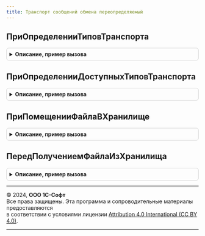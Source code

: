 ```yaml
---
title: Транспорт сообщений обмена переопределяемый
---
```



## ПриОпределенииТиповТранспорта
<details style="margin: 1em 0; padding: 0.5em; border: 1px solid #ccc; border-radius: 6px;">

<summary style="font-weight: bold; cursor: pointer;">Описание, пример вызова</summary>

```bsl

// Вызывается из ТранспортСообщенийОбмена.ВсеТипыТранспорта
// Возвращает все доступные типы транспорта.
//
// Параметры:
//  ТипыТранспорта - Массив из ОбработкаОбъект.ТранспортСообщенийОбмена*
//
Процедура ПриОпределенииТиповТранспорта(ТипыТранспорта) Экспорт
```

Пример вызова
```bsl
ТранспортСообщенийОбменаПереопределяемый.ПриОпределенииТиповТранспорта(ТипыТранспорта) 
```
</details>

## ПриОпределенииДоступныхТиповТранспорта
<details style="margin: 1em 0; padding: 0.5em; border: 1px solid #ccc; border-radius: 6px;">

<summary style="font-weight: bold; cursor: pointer;">Описание, пример вызова</summary>

```bsl

// Вызывается в ТранспортСообщенийОбмена.ДоступныеТипыТранспорта
// Определяет доступные типы транспорта для узла плана обмена
//
// Параметры:
//  ДоступныеТипыТранспорта - Массив из ОбработкаОбъект.ТранспортСообщенийОбмена*
//  Корреспондент - ПланОбменаСсылка - узел, для котороно определяются доступные типы транспорта
//  ВариантНастройки - Строка - вариант настройки
//
Процедура ПриОпределенииДоступныхТиповТранспорта(ДоступныеТипыТранспорта, Корреспондент, ВариантНастройки = "") Экспорт
```

Пример вызова
```bsl
ТранспортСообщенийОбменаПереопределяемый.ПриОпределенииДоступныхТиповТранспорта(ДоступныеТипыТранспорта, Корреспондент, ВариантНастройки);
```
</details>

## ПриПомещенииФайлаВХранилище
<details style="margin: 1em 0; padding: 0.5em; border: 1px solid #ccc; border-radius: 6px;">

<summary style="font-weight: bold; cursor: pointer;">Описание, пример вызова</summary>

```bsl

// Вызывается в ОбменДаннымиОперацииВебСервисов.СобратьФайлИзЧастей,
// при помещении файла в хранилище сообщений обмена (регистр сведений СообщенияОбменаДанными).
//
// Параметры:
//  ИмяФайла - Строка
//  ИдентификаторФайла - Строка
//
Процедура ПриПомещенииФайлаВХранилище(ИмяФайла, ИдентификаторФайла) Экспорт
```

Пример вызова
```bsl
ТранспортСообщенийОбменаПереопределяемый.ПриПомещенииФайлаВХранилище(ИмяФайла, ИдентификаторФайла) 
```
</details>

## ПередПолучениемФайлаИзХранилища
<details style="margin: 1em 0; padding: 0.5em; border: 1px solid #ccc; border-radius: 6px;">

<summary style="font-weight: bold; cursor: pointer;">Описание, пример вызова</summary>

```bsl

// Вызывается в ОбменДаннымиОперацииВебСервисов.ПодготовитьФайлДляПолучения,
// перед получерием файла их хранилища сообщений обмена (регистр сведений СообщенияОбменаДанными).
//
// Параметры:
//  ИдентификаторФайла - Строка
//
Процедура ПередПолучениемФайлаИзХранилища(ИдентификаторФайла) Экспорт
```

Пример вызова
```bsl
ТранспортСообщенийОбменаПереопределяемый.ПередПолучениемФайлаИзХранилища(ИдентификаторФайла) 
```
</details>

---

© 2024, **ООО 1С-Софт**  
Все права защищены. Эта программа и сопроводительные материалы предоставляются  
в соответствии с условиями лицензии [Attribution 4.0 International (CC BY 4.0)](https://creativecommons.org/licenses/by/4.0/legalcode).

---
